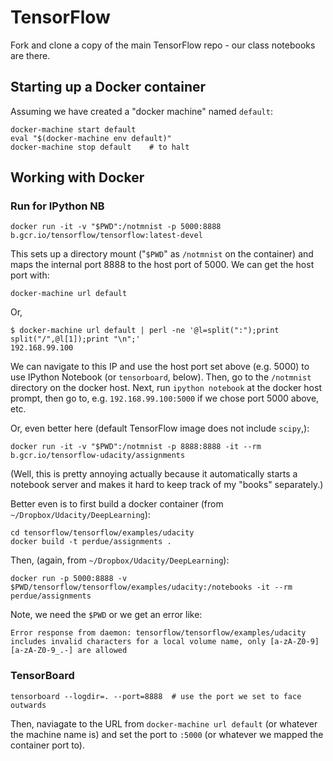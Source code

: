 # TensorFlow

Fork and clone a copy of the main TensorFlow repo - our class notebooks are
there.

## Starting up a Docker container

Assuming we have created a "docker machine" named `default`:

    docker-machine start default
    eval "$(docker-machine env default)"
    docker-machine stop default    # to halt

## Working with Docker

### Run for IPython NB

    docker run -it -v "$PWD":/notmnist -p 5000:8888 b.gcr.io/tensorflow/tensorflow:latest-devel

This sets up a directory mount ("`$PWD`" as `/notmnist` on the container) and maps
the internal port 8888 to the host port of 5000. We can get the host port with:

    docker-machine url default

Or,

    $ docker-machine url default | perl -ne '@l=split(":");print split("/",@l[1]);print "\n";'
    192.168.99.100

We can navigate to this IP and use the host port set above (e.g. 5000) to use
IPython Notebook (or `tensorboard`, below). Then, go to the `/notmnist` directory
on the docker host. Next, run `ipython notebook` at the docker host prompt, then
go to, e.g. `192.168.99.100:5000` if we chose port 5000 above, etc.

Or, even better here (default TensorFlow image does not include `scipy`,):

    docker run -it -v "$PWD":/notmnist -p 8888:8888 -it --rm b.gcr.io/tensorflow-udacity/assignments

(Well, this is pretty annoying actually because it automatically starts a notebook
server and makes it hard to keep track of my "books" separately.)

Better even is to first build a docker container (from `~/Dropbox/Udacity/DeepLearning`):

    cd tensorflow/tensorflow/examples/udacity
    docker build -t perdue/assignments .

Then, (again, from `~/Dropbox/Udacity/DeepLearning`):

    docker run -p 5000:8888 -v $PWD/tensorflow/tensorflow/examples/udacity:/notebooks -it --rm perdue/assignments

Note, we need the `$PWD` or we get an error like:

    Error response from daemon: tensorflow/tensorflow/examples/udacity includes invalid characters for a local volume name, only [a-zA-Z0-9][a-zA-Z0-9_.-] are allowed


### TensorBoard

    tensorboard --logdir=. --port=8888  # use the port we set to face outwards

Then, naviagate to the URL from `docker-machine url default` (or whatever the
machine name is) and set the port to `:5000` (or whatever we mapped the container
port to).
